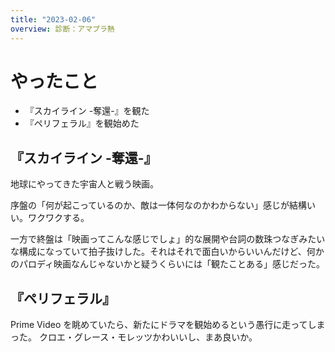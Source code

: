 ```yaml
---
title: "2023-02-06"
overview: 診断：アマプラ熱
---
```


# やったこと

- 『スカイライン -奪還-』を観た
- 『ペリフェラル』を観始めた

## 『スカイライン -奪還-』

地球にやってきた宇宙人と戦う映画。

序盤の「何が起こっているのか、敵は一体何なのかわからない」感じが結構いい。ワクワクする。

一方で終盤は「映画ってこんな感じでしょ」的な展開や台詞の数珠つなぎみたいな構成になっていて拍子抜けした。それはそれで面白いからいいんだけど、何かのパロディ映画なんじゃないかと疑うくらいには「観たことある」感じだった。

## 『ペリフェラル』

Prime Video を眺めていたら、新たにドラマを観始めるという愚行に走ってしまった。
クロエ・グレース・モレッツかわいいし、まあ良いか。
